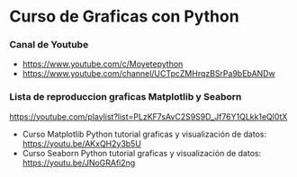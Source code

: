 # Curso de Graficas con Python

### Canal de Youtube
* https://www.youtube.com/c/Moyetepython
* https://www.youtube.com/channel/UCTpcZMHrqzBSrPa9bEbANDw

### Lista de reproduccion graficas Matplotlib y Seaborn
https://youtube.com/playlist?list=PLzKF7sAvC2S9S9D_Jf76Y1QLkk1eQl0tX

* Curso Matplotlib Python tutorial graficas y visualización de datos: https://youtu.be/AKxQH2y3b5U
* Curso Seaborn Python tutorial graficas y visualización de datos: https://youtu.be/JNoGRAfi2ng